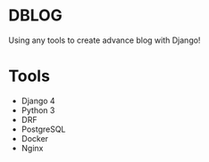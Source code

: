 # DBLOG

Using any tools to create advance blog with Django!

# Tools

- Django 4
- Python 3
- DRF
- PostgreSQL
- Docker
- Nginx
